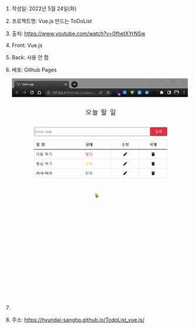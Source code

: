 1. 작성일: 2022년 5월 24일(화)

2. 프로젝트명: Vue.js 만드는 ToDoList

3. 출처: https://www.youtube.com/watch?v=0fhetXYrNSw

4. Front: Vue.js

5. Back: 사용 안 함

6. 배포: Github Pages

7. ![default](screenshot.gif)

8. 주소: https://hyundai-sangho.github.io/TodoList_vue.js/
